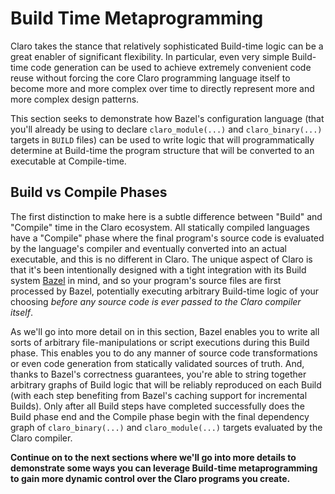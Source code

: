 # Build Time Metaprogramming

Claro takes the stance that relatively sophisticated Build-time logic can be a great enabler of significant flexibility.
In particular, even very simple Build-time code generation can be used to achieve extremely convenient code reuse
without forcing the core Claro programming language itself to become more and more complex over time to directly
represent more and more complex design patterns.

This section seeks to demonstrate how Bazel's configuration language (that you'll already be using to declare
`claro_module(...)` and `claro_binary(...)` targets in `BUILD` files) can be used to write logic that will
programmatically determine at Build-time the program structure that will be converted to an executable at Compile-time. 

## Build vs Compile Phases

The first distinction to make here is a subtle difference between "Build" and "Compile" time in the Claro ecosystem.
All statically compiled languages have a "Compile" phase where the final program's source code is evaluated by the
language's compiler and eventually converted into an actual executable, and this is no different in Claro. The unique
aspect of Claro is that it's been intentionally designed with a tight integration with its Build system 
<a href="https://bazel.build/" target="_blank">Bazel</a> in mind, and so your program's source files are first processed
by Bazel, potentially executing arbitrary Build-time logic of your choosing _before any source code is ever passed to
the Claro compiler itself_.

As we'll go into more detail on in this section, Bazel enables you to write all sorts of arbitrary file-manipulations or
script executions during this Build phase. This enables you to do any manner of source code transformations or even code
generation from statically validated sources of truth. And, thanks to Bazel's correctness guarantees, you're able to
string together arbitrary graphs of Build logic that will be reliably reproduced on each Build (with each step 
benefiting from Bazel's caching support for incremental Builds). Only after all Build steps have completed successfully
does the Build phase end and the Compile phase begin with the final dependency graph of `claro_binary(...)` and
`claro_module(...)` targets evaluated by the Claro compiler.

**Continue on to the next sections where we'll go into more details to demonstrate some ways you can leverage Build-time
metaprogramming to gain more dynamic control over the Claro programs you create.**